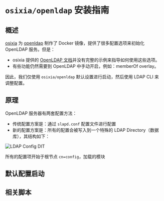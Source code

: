 # `osixia/openldap` 安装指南

## 概述

[osixia](http://www.osixia.net/) 为 [openldap](https://www.openldap.org/) 制作了 Docker 镜像，提供了很多配置选项来初始化 OpenLDAP 服务。但是：

- osixia 提供的 [OpenLDAP 文档](https://github.com/osixia/docker-openldap)并没有完整的示例来指导如何使用这些选项。
- 有些功能仍然需要到 OpenLDAP 中手动开启，例如：memberOf overlay。

因此，我们仅使用 `osixia/openldap` 默认设置进行启动，然后使用 LDAP CLI 来调整配置。



## 原理

OpenLDAP 服务器有两套配置方法：

- 传统配置方案是：通过 `slapd.conf` 配置文件进行配置
- 新的配置方案是：所有的配置会被写入到一个特殊的 LDAP Directory（数据库），其结构如下：

![LDAP Config DIT](/Users/rlee/ums/ums-docker/install-guide/config_dit.png)

所有的配置项开始于根节点 `cn=config`，加载的模块

## 默认配置启动



## 相关脚本



